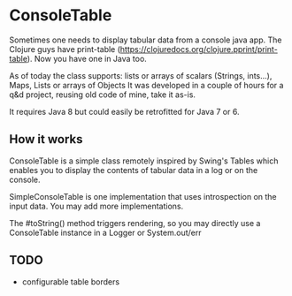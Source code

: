 # ConsoleTable

Sometimes one needs to display tabular data from a console java app.
The Clojure guys have print-table (https://clojuredocs.org/clojure.pprint/print-table). Now you have one in Java too.

As of today the class supports: lists or arrays of scalars (Strings, ints...), Maps, Lists or arrays of Objects
It was developed in a couple of hours for a q&d project, reusing old code of mine, take it as-is.

It requires Java 8 but could easily be retrofitted for Java 7 or 6.


## How it works
ConsoleTable is a simple class remotely inspired by Swing's Tables which enables you to display the contents of tabular data in a log or on the console.

SimpleConsoleTable is one implementation that uses introspection on the input data.
You may add more implementations.

The #toString() method triggers rendering, so you may directly use a ConsoleTable instance in a Logger or System.out/err


## TODO
- configurable table borders
